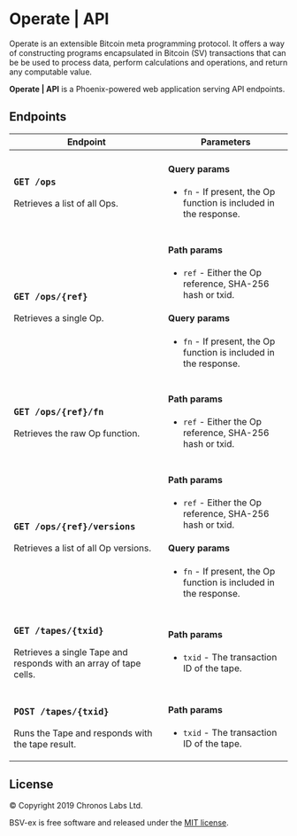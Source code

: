 # Operate | API

Operate is an extensible Bitcoin meta programming protocol. It offers a way of constructing programs encapsulated in Bitcoin (SV) transactions that can be be used to process data, perform calculations and operations, and return any computable value.

**Operate | API** is a Phoenix-powered web application serving API endpoints.

## Endpoints

<table width="100%">
  <thead>
    <tr>
      <th>Endpoint</th>
      <th>Parameters</th>
    </tr>
  </thead>
  <tbody>
    <tr>
      <td>
        <h3><code>GET /ops</code></h3>
        <p>Retrieves a list of all Ops.</p>
      </td>
      <td>
        <h4>Query params</h4>
        <ul>
          <li><code>fn</code> - If present, the Op function is included in the response.</li>
        </ul>
      </td>
    </tr>
    <tr>
      <td>
        <h3><code>GET /ops/{ref}</code></h3>
        <p>Retrieves a single Op.</p>
      </td>
      <td>
        <h4>Path params</h4>
        <ul>
          <li><code>ref</code> - Either the Op reference, SHA-256 hash or txid.</li>
        </ul>
        <h4>Query params</h4>
        <ul>
          <li><code>fn</code> - If present, the Op function is included in the response.</li>
        </ul>
      </td>
    </tr>
    <tr>
      <td>
        <h3><code>GET /ops/{ref}/fn</code></h3>
        <p>Retrieves the raw Op function.</p>
      </td>
      <td>
        <h4>Path params</h4>
        <ul>
          <li><code>ref</code> - Either the Op reference, SHA-256 hash or txid.</li>
        </ul>
      </td>
    </tr>
    <tr>
      <td>
        <h3><code>GET /ops/{ref}/versions</code></h3>
        <p>Retrieves a list of all Op versions.</p>
      </td>
      <td>
        <h4>Path params</h4>
        <ul>
          <li><code>ref</code> - Either the Op reference, SHA-256 hash or txid.</li>
        </ul>
        <h4>Query params</h4>
        <ul>
          <li><code>fn</code> - If present, the Op function is included in the response.</li>
        </ul>
      </td>
    </tr>
    <tr>
      <td>
        <h3><code>GET /tapes/{txid}</code></h3>
        <p>Retrieves a single Tape and responds with an array of tape cells.</p>
      </td>
      <td>
        <h4>Path params</h4>
        <ul>
          <li><code>txid</code> - The transaction ID of the tape.</li>
        </ul>
      </td>
    </tr>
    <tr>
      <td>
        <h3><code>POST /tapes/{txid}</code></h3>
        <p>Runs the Tape and responds with the tape result.</p>
      </td>
      <td>
        <h4>Path params</h4>
        <ul>
          <li><code>txid</code> - The transaction ID of the tape.</li>
        </ul>
      </td>
    </tr>
  </tbody>
</table>


## License

© Copyright 2019 Chronos Labs Ltd.

BSV-ex is free software and released under the [MIT license](https://github.com/operate-bsv/api.operatebsv.org/blob/master/LICENSE.md).